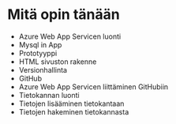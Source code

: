 # Mitä opin tänään

- Azure Web App Servicen luonti
- Mysql in App
- Prototyyppi
- HTML sivuston rakenne
- Versionhallinta
- GitHub
- Azure Web App Servicen liittäminen GitHubiin
- Tietokannan luonti
- Tietojen lisääminen tietokantaan
- Tietojen hakeminen tietokannasta
